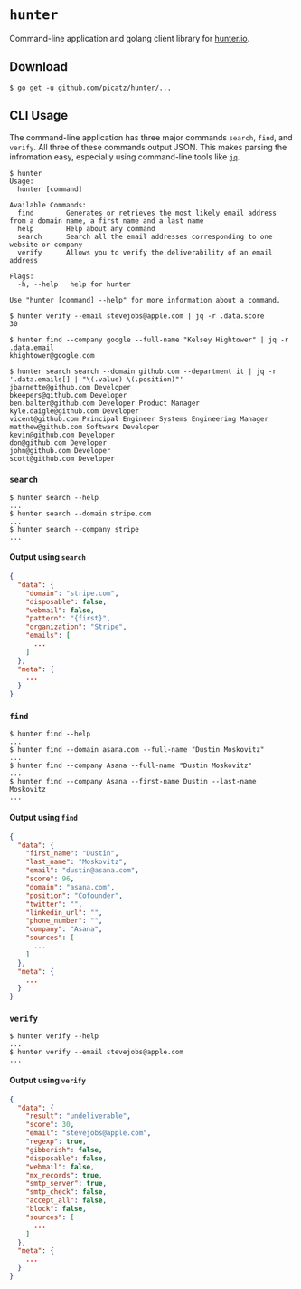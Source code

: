 # `hunter`

Command-line application and golang client library for [hunter.io](https://hunter.io).

## Download

```console
$ go get -u github.com/picatz/hunter/...
```

## CLI Usage

The command-line application has three major commands `search`, `find`, and `verify`. All three of these commands output JSON. This makes parsing the infromation easy, especially using command-line tools like [`jq`](https://github.com/stedolan/jq).

```console
$ hunter
Usage:
  hunter [command]

Available Commands:
  find        Generates or retrieves the most likely email address from a domain name, a first name and a last name
  help        Help about any command
  search      Search all the email addresses corresponding to one website or company
  verify      Allows you to verify the deliverability of an email address

Flags:
  -h, --help   help for hunter

Use "hunter [command] --help" for more information about a command.
```

```console
$ hunter verify --email stevejobs@apple.com | jq -r .data.score
30
```

```console
$ hunter find --company google --full-name "Kelsey Hightower" | jq -r .data.email
khightower@google.com
```

```console
$ hunter search search --domain github.com --department it | jq -r '.data.emails[] | "\(.value) \(.position)"'
jbarnette@github.com Developer
bkeepers@github.com Developer
ben.balter@github.com Developer Product Manager
kyle.daigle@github.com Developer
vicent@github.com Principal Engineer Systems Engineering Manager
matthew@github.com Software Developer
kevin@github.com Developer
don@github.com Developer
john@github.com Developer
scott@github.com Developer
```

### `search`

```console
$ hunter search --help
...
$ hunter search --domain stripe.com
...
$ hunter search --company stripe
...
```

#### Output using `search`

```json
{
  "data": {
    "domain": "stripe.com",
    "disposable": false,
    "webmail": false,
    "pattern": "{first}",
    "organization": "Stripe",
    "emails": [
      ...
    ]
  },
  "meta": {
    ...
  }
}
```

### `find`

```console
$ hunter find --help
...
$ hunter find --domain asana.com --full-name "Dustin Moskovitz"
...
$ hunter find --company Asana --full-name "Dustin Moskovitz"
...
$ hunter find --company Asana --first-name Dustin --last-name Moskovitz
...
```

#### Output using `find`

```json
{
  "data": {
    "first_name": "Dustin",
    "last_name": "Moskovitz",
    "email": "dustin@asana.com",
    "score": 96,
    "domain": "asana.com",
    "position": "Cofounder",
    "twitter": "",
    "linkedin_url": "",
    "phone_number": "",
    "company": "Asana",
    "sources": [
      ...
    ]
  },
  "meta": {
    ...
  }
}
```

### `verify`

```console
$ hunter verify --help
...
$ hunter verify --email stevejobs@apple.com
...
```

#### Output using `verify`

```json
{
  "data": {
    "result": "undeliverable",
    "score": 30,
    "email": "stevejobs@apple.com",
    "regexp": true,
    "gibberish": false,
    "disposable": false,
    "webmail": false,
    "mx_records": true,
    "smtp_server": true,
    "smtp_check": false,
    "accept_all": false,
    "block": false,
    "sources": [
      ...
    ]
  },
  "meta": {
    ...
  }
}
```